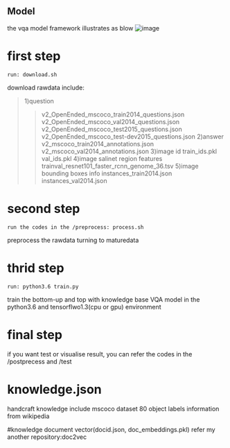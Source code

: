 Model
---
the vqa model framework illustrates as blow
![image](https://raw.githubusercontent.com/zongshenmu/attention_knowledge_vqa/master/framework.png)
  
# first step
```
run: download.sh
```
download rawdata include:
>1)question
>>v2_OpenEnded_mscoco_train2014_questions.json
>>v2_OpenEnded_mscoco_val2014_questions.json
>>v2_OpenEnded_mscoco_test2015_questions.json
>>v2_OpenEnded_mscoco_test-dev2015_questions.json
>2)answer
>>v2_mscoco_train2014_annotations.json
>>v2_mscoco_val2014_annotations.json
>3)image id
>>train_ids.pkl
>>val_ids.pkl
>4)image salinet region features
>>trainval_resnet101_faster_rcnn_genome_36.tsv
>5)image bounding boxes info
>>instances_train2014.json
>>instances_val2014.json

# second step
```
run the codes in the /preprocess: process.sh
```
preprocess the rawdata turning to maturedata

# thrid step
```
run: python3.6 train.py
```
train the bottom-up and top with knowledge base VQA model in the python3.6 and tensorflwo1.3(cpu or gpu) environment

# final step
if you want test or visualise result, you can refer the codes in the /postprecess and /test


# knowledge.json
handcraft knowledge include mscoco dataset 80 object labels information from wikipedia

#knowledge document vector(docid.json, doc_embeddings.pkl)
refer my another repository:doc2vec
